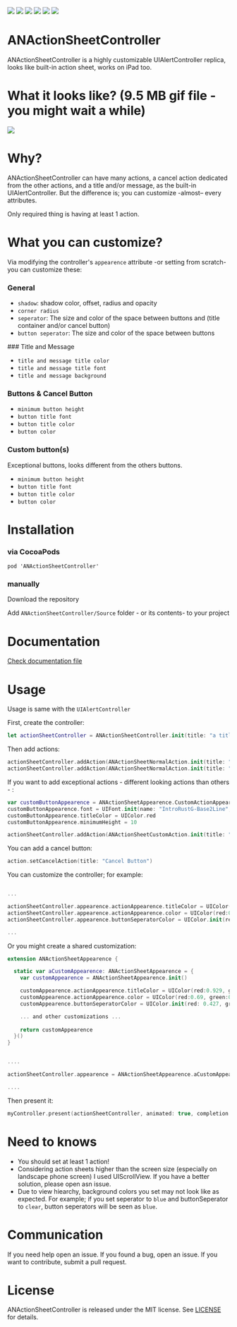 ![](https://img.shields.io/github/downloads/anelad/ANActionSheetController/total.svg)
![](https://img.shields.io/github/license/anelad/ANActionSheetController.svg)
![](https://img.shields.io/cocoapods/v/ANActionSheetController.svg)
![](https://img.shields.io/cocoapods/p/ANActionSheetController.svg)
![](https://img.shields.io/badge/swift%20version-4.2-green.svg)
![](https://img.shields.io/badge/minimum%20deployment%20target-11.0-green.svg)

# ANActionSheetController
ANActionSheetController is a highly customizable UIAlertController replica, looks like built-in action sheet, works on iPad too.

# What it looks like? (9.5 MB gif file - you might wait a while)
![](screen-recording.gif)

# Why?

ANActionSheetController can have many actions, a cancel action dedicated from the other actions, and a title and/or message, as the built-in UIAlertController. But the difference is; you can customize -almost– every attributes.

Only required thing is having at least 1 action.

# What you can customize? 
Via modifying the controller's `appearence` attribute -or setting from scratch- you can customize these:


### General
- `shadow`: shadow color, offset, radius and opacity
- `corner radius`
- `seperator`: The size and color of the space between buttons and (title container and/or cancel button)
- `button seperator`: The size and color of the space between buttons

### Title and Message
- `title and message title color`
- `title and message title font`
- `title and message background`

### Buttons & Cancel Button
- `minimum button height`
- `button title font`
- `button title color`
- `button color`

### Custom button(s)

Exceptional buttons, looks different from the others buttons.
- `minimum button height`
- `button title font`
- `button title color`
- `button color`

# Installation

### via CocoaPods
`pod 'ANActionSheetController'`

### manually
Download the repository

Add `ANActionSheetController/Source` folder - or its contents- to your project

# Documentation
[Check documentation file](https://github.com/anelad/ANActionSheetController/wiki/Documentation)

# Usage

Usage is same with the `UIAlertController`

First, create the controller:

``` swift
let actionSheetController = ANActionSheetController.init(title: "a title" , message: "a message")
```

Then add actions:

``` swift
actionSheetController.addAction(ANActionSheetNormalAction.init(title: "Button 1", handler: nil))
actionSheetController.addAction(ANActionSheetNormalAction.init(title: "Button 2", handler: nil))
```

If you want to add exceptional actions - different looking actions than others - :

``` swift
var customButtonAppearence = ANActionSheetAppearence.CustomActionAppearence.init()
customButtonAppearence.font = UIFont.init(name: "IntroRustG-Base2Line", size: 17)!
customButtonAppearence.titleColor = UIColor.red
customButtonAppearence.minimumHeight = 10

actionSheetController.addAction(ANActionSheetCustomAction.init(title: "Custom Action", apperarence: customButtonAppearence, handler: nil))
```

You can add a cancel button:

``` swift
action.setCancelAction(title: "Cancel Button")
```

You can customize the controller; for example:

``` swift

... 

actionSheetController.appearence.actionAppearence.titleColor = UIColor(red:0.929, green:0.922, blue:0.923, alpha: 1.000)
actionSheetController.appearence.actionAppearence.color = UIColor(red:0.69, green:0.714, blue:0.616, alpha: 1.000)
actionSheetController.appearence.buttonSeperatorColor = UIColor.init(red: 0.427, green: 0.498, blue: 0.192, alpha: 1)

...

```



Or you might create a shared customization:

``` swift
extension ANActionSheetAppearence {

  static var aCustomAppearence: ANActionSheetAppearence = {
    var customAppearence = ANActionSheetAppearence.init()

    customAppearence.actionAppearence.titleColor = UIColor(red:0.929, green:0.922, blue:0.923, alpha: 1.000)
    customAppearence.actionAppearence.color = UIColor(red:0.69, green:0.714, blue:0.616, alpha: 1.000)
    customAppearence.buttonSeperatorColor = UIColor.init(red: 0.427, green: 0.498, blue: 0.192, alpha: 1)

	... and other customizations ...
	
    return customAppearence
  }()
}


....

actionSheetController.appearence = ANActionSheetAppearence.aCustomAppearence

....


```

Then present it:

``` swift
myController.present(actionSheetController, animated: true, completion: nil)
```


# Need to knows

- You should set at least 1 action!
- Considering action sheets higher than the screen size (especially on landscape phone screen) I used UIScrollView. If you have a better solution, please open asn issue.
- Due to view hiearchy, background colors you set may not look like as expected. For example; if you set seperator to `blue` and buttonSeperator to `clear`, button seperators will be seen as `blue`.


# Communication

If you need help open an issue.
If you found a bug, open an issue.
If you want to contribute, submit a pull request.

# License

ANActionSheetController is released under the MIT license. See [LICENSE](LICENSE) for details.

